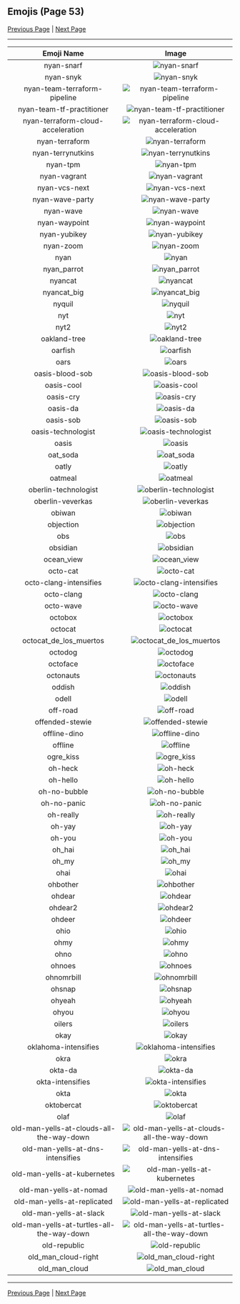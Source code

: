 
  ## Emojis (Page 53)

  [Previous Page](/docs/hashicorp/page-n-0052.md)
   | [Next Page](/docs/hashicorp/page-o-0054.md)

  <hr />

  |Emoji Name|Image|
  | :-: | :-: |
  |nyan-snarf| ![nyan-snarf](/emojis/hashicorp/nyan-snarf.png)|
  |nyan-snyk| ![nyan-snyk](/emojis/hashicorp/nyan-snyk.gif)|
  |nyan-team-terraform-pipeline| ![nyan-team-terraform-pipeline](/emojis/hashicorp/nyan-team-terraform-pipeline.gif)|
  |nyan-team-tf-practitioner| ![nyan-team-tf-practitioner](/emojis/hashicorp/nyan-team-tf-practitioner.gif)|
  |nyan-terraform-cloud-acceleration| ![nyan-terraform-cloud-acceleration](/emojis/hashicorp/nyan-terraform-cloud-acceleration.gif)|
  |nyan-terraform| ![nyan-terraform](/emojis/hashicorp/nyan-terraform.gif)|
  |nyan-terrynutkins| ![nyan-terrynutkins](/emojis/hashicorp/nyan-terrynutkins.gif)|
  |nyan-tpm| ![nyan-tpm](/emojis/hashicorp/nyan-tpm.gif)|
  |nyan-vagrant| ![nyan-vagrant](/emojis/hashicorp/nyan-vagrant.gif)|
  |nyan-vcs-next| ![nyan-vcs-next](/emojis/hashicorp/nyan-vcs-next.gif)|
  |nyan-wave-party| ![nyan-wave-party](/emojis/hashicorp/nyan-wave-party.gif)|
  |nyan-wave| ![nyan-wave](/emojis/hashicorp/nyan-wave.gif)|
  |nyan-waypoint| ![nyan-waypoint](/emojis/hashicorp/nyan-waypoint.gif)|
  |nyan-yubikey| ![nyan-yubikey](/emojis/hashicorp/nyan-yubikey.gif)|
  |nyan-zoom| ![nyan-zoom](/emojis/hashicorp/nyan-zoom.gif)|
  |nyan| ![nyan](/emojis/hashicorp/nyan.gif)|
  |nyan_parrot| ![nyan_parrot](/emojis/hashicorp/nyan_parrot.gif)|
  |nyancat| ![nyancat](/emojis/hashicorp/nyancat.gif)|
  |nyancat_big| ![nyancat_big](/emojis/hashicorp/nyancat_big.gif)|
  |nyquil| ![nyquil](/emojis/hashicorp/nyquil.png)|
  |nyt| ![nyt](/emojis/hashicorp/nyt.png)|
  |nyt2| ![nyt2](/emojis/hashicorp/nyt2.png)|
  |oakland-tree| ![oakland-tree](/emojis/hashicorp/oakland-tree.gif)|
  |oarfish| ![oarfish](/emojis/hashicorp/oarfish.png)|
  |oars| ![oars](/emojis/hashicorp/oars.png)|
  |oasis-blood-sob| ![oasis-blood-sob](/emojis/hashicorp/oasis-blood-sob.png)|
  |oasis-cool| ![oasis-cool](/emojis/hashicorp/oasis-cool.png)|
  |oasis-cry| ![oasis-cry](/emojis/hashicorp/oasis-cry.png)|
  |oasis-da| ![oasis-da](/emojis/hashicorp/oasis-da.png)|
  |oasis-sob| ![oasis-sob](/emojis/hashicorp/oasis-sob.png)|
  |oasis-technologist| ![oasis-technologist](/emojis/hashicorp/oasis-technologist.png)|
  |oasis| ![oasis](/emojis/hashicorp/oasis.png)|
  |oat_soda| ![oat_soda](/emojis/hashicorp/oat_soda.jpg)|
  |oatly| ![oatly](/emojis/hashicorp/oatly.jpg)|
  |oatmeal| ![oatmeal](/emojis/hashicorp/oatmeal.png)|
  |oberlin-technologist| ![oberlin-technologist](/emojis/hashicorp/oberlin-technologist.png)|
  |oberlin-veverkas| ![oberlin-veverkas](/emojis/hashicorp/oberlin-veverkas.png)|
  |obiwan| ![obiwan](/emojis/hashicorp/obiwan.jpg)|
  |objection| ![objection](/emojis/hashicorp/objection.png)|
  |obs| ![obs](/emojis/hashicorp/obs.png)|
  |obsidian| ![obsidian](/emojis/hashicorp/obsidian.png)|
  |ocean_view| ![ocean_view](/emojis/hashicorp/ocean_view.gif)|
  |octo-cat| ![octo-cat](/emojis/hashicorp/octo-cat.png)|
  |octo-clang-intensifies| ![octo-clang-intensifies](/emojis/hashicorp/octo-clang-intensifies.gif)|
  |octo-clang| ![octo-clang](/emojis/hashicorp/octo-clang.png)|
  |octo-wave| ![octo-wave](/emojis/hashicorp/octo-wave.gif)|
  |octobox| ![octobox](/emojis/hashicorp/octobox.jpg)|
  |octocat| ![octocat](/emojis/hashicorp/octocat.png)|
  |octocat_de_los_muertos| ![octocat_de_los_muertos](/emojis/hashicorp/octocat_de_los_muertos.jpg)|
  |octodog| ![octodog](/emojis/hashicorp/octodog.png)|
  |octoface| ![octoface](/emojis/hashicorp/octoface.png)|
  |octonauts| ![octonauts](/emojis/hashicorp/octonauts.png)|
  |oddish| ![oddish](/emojis/hashicorp/oddish.gif)|
  |odell| ![odell](/emojis/hashicorp/odell.png)|
  |off-road| ![off-road](/emojis/hashicorp/off-road.png)|
  |offended-stewie| ![offended-stewie](/emojis/hashicorp/offended-stewie.gif)|
  |offline-dino| ![offline-dino](/emojis/hashicorp/offline-dino.png)|
  |offline| ![offline](/emojis/hashicorp/offline.png)|
  |ogre_kiss| ![ogre_kiss](/emojis/hashicorp/ogre_kiss.jpg)|
  |oh-heck| ![oh-heck](/emojis/hashicorp/oh-heck.png)|
  |oh-hello| ![oh-hello](/emojis/hashicorp/oh-hello.png)|
  |oh-no-bubble| ![oh-no-bubble](/emojis/hashicorp/oh-no-bubble.gif)|
  |oh-no-panic| ![oh-no-panic](/emojis/hashicorp/oh-no-panic.png)|
  |oh-really| ![oh-really](/emojis/hashicorp/oh-really.png)|
  |oh-yay| ![oh-yay](/emojis/hashicorp/oh-yay.png)|
  |oh-you| ![oh-you](/emojis/hashicorp/oh-you.png)|
  |oh_hai| ![oh_hai](/emojis/hashicorp/oh_hai.gif)|
  |oh_my| ![oh_my](/emojis/hashicorp/oh_my.png)|
  |ohai| ![ohai](/emojis/hashicorp/ohai.jpg)|
  |ohbother| ![ohbother](/emojis/hashicorp/ohbother.png)|
  |ohdear| ![ohdear](/emojis/hashicorp/ohdear.png)|
  |ohdear2| ![ohdear2](/emojis/hashicorp/ohdear2.png)|
  |ohdeer| ![ohdeer](/emojis/hashicorp/ohdeer.png)|
  |ohio| ![ohio](/emojis/hashicorp/ohio.png)|
  |ohmy| ![ohmy](/emojis/hashicorp/ohmy.png)|
  |ohno| ![ohno](/emojis/hashicorp/ohno.png)|
  |ohnoes| ![ohnoes](/emojis/hashicorp/ohnoes.gif)|
  |ohnomrbill| ![ohnomrbill](/emojis/hashicorp/ohnomrbill.gif)|
  |ohsnap| ![ohsnap](/emojis/hashicorp/ohsnap.jpg)|
  |ohyeah| ![ohyeah](/emojis/hashicorp/ohyeah.gif)|
  |ohyou| ![ohyou](/emojis/hashicorp/ohyou.jpg)|
  |oilers| ![oilers](/emojis/hashicorp/oilers.png)|
  |okay| ![okay](/emojis/hashicorp/okay.jpg)|
  |oklahoma-intensifies| ![oklahoma-intensifies](/emojis/hashicorp/oklahoma-intensifies.gif)|
  |okra| ![okra](/emojis/hashicorp/okra.png)|
  |okta-da| ![okta-da](/emojis/hashicorp/okta-da.png)|
  |okta-intensifies| ![okta-intensifies](/emojis/hashicorp/okta-intensifies.gif)|
  |okta| ![okta](/emojis/hashicorp/okta.png)|
  |oktobercat| ![oktobercat](/emojis/hashicorp/oktobercat.png)|
  |olaf| ![olaf](/emojis/hashicorp/olaf.png)|
  |old-man-yells-at-clouds-all-the-way-down| ![old-man-yells-at-clouds-all-the-way-down](/emojis/hashicorp/old-man-yells-at-clouds-all-the-way-down.gif)|
  |old-man-yells-at-dns-intensifies| ![old-man-yells-at-dns-intensifies](/emojis/hashicorp/old-man-yells-at-dns-intensifies.gif)|
  |old-man-yells-at-kubernetes| ![old-man-yells-at-kubernetes](/emojis/hashicorp/old-man-yells-at-kubernetes.png)|
  |old-man-yells-at-nomad| ![old-man-yells-at-nomad](/emojis/hashicorp/old-man-yells-at-nomad.png)|
  |old-man-yells-at-replicated| ![old-man-yells-at-replicated](/emojis/hashicorp/old-man-yells-at-replicated.png)|
  |old-man-yells-at-slack| ![old-man-yells-at-slack](/emojis/hashicorp/old-man-yells-at-slack.png)|
  |old-man-yells-at-turtles-all-the-way-down| ![old-man-yells-at-turtles-all-the-way-down](/emojis/hashicorp/old-man-yells-at-turtles-all-the-way-down.gif)|
  |old-republic| ![old-republic](/emojis/hashicorp/old-republic.png)|
  |old_man_cloud-right| ![old_man_cloud-right](/emojis/hashicorp/old_man_cloud-right.jpg)|
  |old_man_cloud| ![old_man_cloud](/emojis/hashicorp/old_man_cloud.jpg)|

  <hr/>
  
  [Previous Page](/docs/hashicorp/page-n-0052.md)
   | [Next Page](/docs/hashicorp/page-o-0054.md)